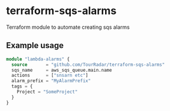 # terraform-sqs-alarms
Terraform module to automate creating sqs alarms

## Example usage
```terraform
module "lambda-alarms" {
  source       = "github.com/TourRadar/terraform-sqs-alarms"
  sqs_name     = aws_sqs_queue.main.name
  actions      = ["snsarn etc"]
  alarm_prefix = "MyAlarmPrefix"
  tags = {
    Project = "SomeProject"
  }
}
```
